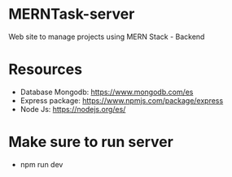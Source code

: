 # MERNTask-server
Web site to manage projects using MERN Stack - Backend

# Resources 
- Database Mongodb: https://www.mongodb.com/es
- Express package: https://www.npmjs.com/package/express
- Node Js: https://nodejs.org/es/

# Make sure to run server
- npm run dev

